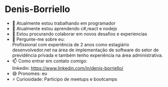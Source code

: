# Denis-Borriello

- 🔭 Atualmente estou trabalhando em programador
- 🌱 Atualmente estou aprendendo c#,react e nodejs
- 👯 Estou procurando colaborar em novos desafios e experiencias
- 💬 Pergunte-me sobre eu:<br>
    Profissional com experiência  de 2 anos como estagiário desenvolvedor.net na área de implementação  de software  do setor 
    de previdência privada e também tenho experiência na área administrativa.
- 📫 Como entrar em contato comigo:<br>
   linkedin: https://www.linkedin.com/in/denis-borriello/
- 😄 Pronomes: eu
- ⚡ Curiosidade: Participo de meetups e  bootcamps
